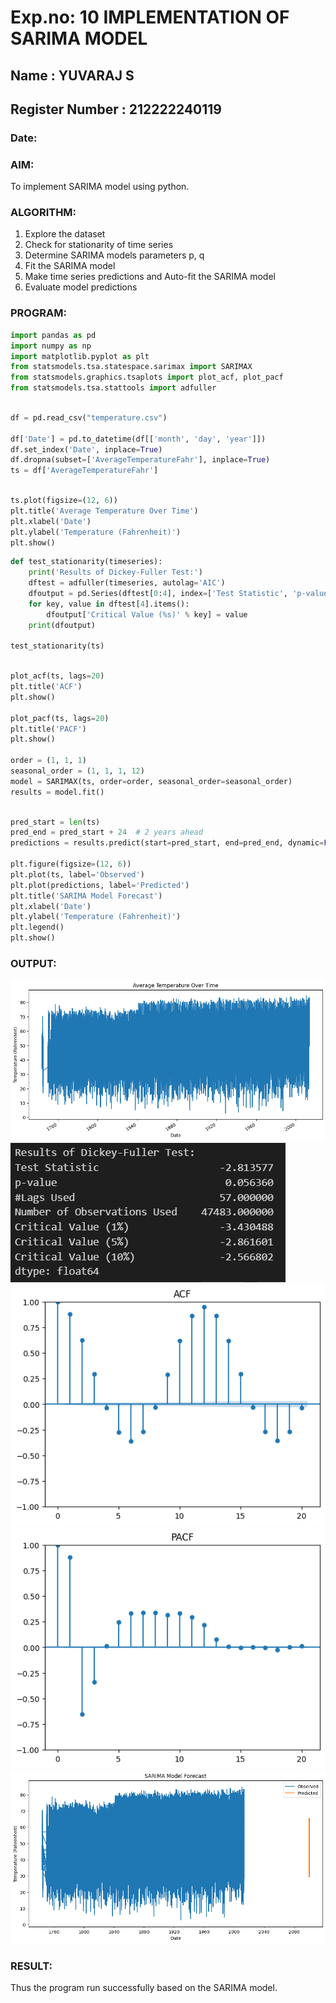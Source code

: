 # Exp.no: 10   IMPLEMENTATION OF SARIMA MODEL

## Name : YUVARAJ S
## Register Number : 212222240119
### Date: 

### AIM:
To implement SARIMA model using python.
### ALGORITHM:
1. Explore the dataset
2. Check for stationarity of time series
3. Determine SARIMA models parameters p, q
4. Fit the SARIMA model
5. Make time series predictions and Auto-fit the SARIMA model
6. Evaluate model predictions
### PROGRAM:
```py
import pandas as pd
import numpy as np
import matplotlib.pyplot as plt
from statsmodels.tsa.statespace.sarimax import SARIMAX
from statsmodels.graphics.tsaplots import plot_acf, plot_pacf
from statsmodels.tsa.stattools import adfuller
```
```py

df = pd.read_csv("temperature.csv")

df['Date'] = pd.to_datetime(df[['month', 'day', 'year']])
df.set_index('Date', inplace=True)
df.dropna(subset=['AverageTemperatureFahr'], inplace=True)
ts = df['AverageTemperatureFahr']
```
```py

ts.plot(figsize=(12, 6))
plt.title('Average Temperature Over Time')
plt.xlabel('Date')
plt.ylabel('Temperature (Fahrenheit)')
plt.show()
```
```py
def test_stationarity(timeseries):
    print('Results of Dickey-Fuller Test:')
    dftest = adfuller(timeseries, autolag='AIC')
    dfoutput = pd.Series(dftest[0:4], index=['Test Statistic', 'p-value', '#Lags Used', 'Number of Observations Used'])
    for key, value in dftest[4].items():
        dfoutput['Critical Value (%s)' % key] = value
    print(dfoutput)

test_stationarity(ts)
```
```py

plot_acf(ts, lags=20)
plt.title('ACF')
plt.show()

plot_pacf(ts, lags=20)
plt.title('PACF')
plt.show()

order = (1, 1, 1)
seasonal_order = (1, 1, 1, 12) 
model = SARIMAX(ts, order=order, seasonal_order=seasonal_order)
results = model.fit()
```
```py

pred_start = len(ts)
pred_end = pred_start + 24  # 2 years ahead
predictions = results.predict(start=pred_start, end=pred_end, dynamic=False)

plt.figure(figsize=(12, 6))
plt.plot(ts, label='Observed')
plt.plot(predictions, label='Predicted')
plt.title('SARIMA Model Forecast')
plt.xlabel('Date')
plt.ylabel('Temperature (Fahrenheit)')
plt.legend()
plt.show()

```
### OUTPUT:
![alt text](image.png)
![](./1.png)
![alt text](image-1.png)
![alt text](image-2.png)
![alt text](image-3.png)
### RESULT:
Thus the program run successfully based on the SARIMA model.

